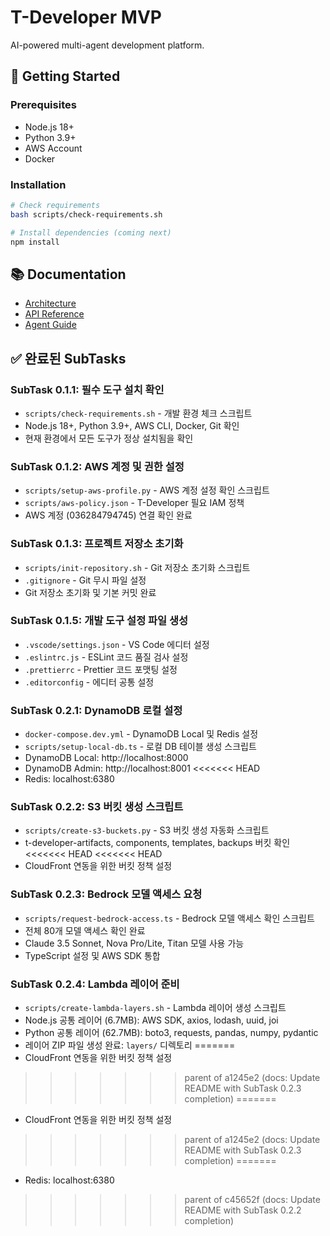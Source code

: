 # T-Developer MVP

AI-powered multi-agent development platform.

## 🚀 Getting Started

### Prerequisites
- Node.js 18+
- Python 3.9+
- AWS Account
- Docker

### Installation
```bash
# Check requirements
bash scripts/check-requirements.sh

# Install dependencies (coming next)
npm install
```

## 📚 Documentation
- [Architecture](./docs/architecture.md)
- [API Reference](./docs/api.md)
- [Agent Guide](./docs/agents.md)

## ✅ 완료된 SubTasks

### SubTask 0.1.1: 필수 도구 설치 확인
- `scripts/check-requirements.sh` - 개발 환경 체크 스크립트
- Node.js 18+, Python 3.9+, AWS CLI, Docker, Git 확인
- 현재 환경에서 모든 도구가 정상 설치됨을 확인

### SubTask 0.1.2: AWS 계정 및 권한 설정
- `scripts/setup-aws-profile.py` - AWS 계정 설정 확인 스크립트
- `scripts/aws-policy.json` - T-Developer 필요 IAM 정책
- AWS 계정 (036284794745) 연결 확인 완료

### SubTask 0.1.3: 프로젝트 저장소 초기화
- `scripts/init-repository.sh` - Git 저장소 초기화 스크립트
- `.gitignore` - Git 무시 파일 설정
- Git 저장소 초기화 및 기본 커밋 완료

### SubTask 0.1.5: 개발 도구 설정 파일 생성
- `.vscode/settings.json` - VS Code 에디터 설정
- `.eslintrc.js` - ESLint 코드 품질 검사 설정
- `.prettierrc` - Prettier 코드 포맷팅 설정
- `.editorconfig` - 에디터 공통 설정

### SubTask 0.2.1: DynamoDB 로컬 설정
- `docker-compose.dev.yml` - DynamoDB Local 및 Redis 설정
- `scripts/setup-local-db.ts` - 로컬 DB 테이블 생성 스크립트
- DynamoDB Local: http://localhost:8000
- DynamoDB Admin: http://localhost:8001
<<<<<<< HEAD
- Redis: localhost:6380

### SubTask 0.2.2: S3 버킷 생성 스크립트
- `scripts/create-s3-buckets.py` - S3 버킷 생성 자동화 스크립트
- t-developer-artifacts, components, templates, backups 버킷 확인
<<<<<<< HEAD
<<<<<<< HEAD
- CloudFront 연동을 위한 버킷 정책 설정

### SubTask 0.2.3: Bedrock 모델 액세스 요청
- `scripts/request-bedrock-access.ts` - Bedrock 모델 액세스 확인 스크립트
- 전체 80개 모델 액세스 확인 완료
- Claude 3.5 Sonnet, Nova Pro/Lite, Titan 모델 사용 가능
- TypeScript 설정 및 AWS SDK 통합

### SubTask 0.2.4: Lambda 레이어 준비
- `scripts/create-lambda-layers.sh` - Lambda 레이어 생성 스크립트
- Node.js 공통 레이어 (6.7MB): AWS SDK, axios, lodash, uuid, joi
- Python 공통 레이어 (62.7MB): boto3, requests, pandas, numpy, pydantic
- 레이어 ZIP 파일 생성 완료: `layers/` 디렉토리
=======
- CloudFront 연동을 위한 버킷 정책 설정
>>>>>>> parent of a1245e2 (docs: Update README with SubTask 0.2.3 completion)
=======
- CloudFront 연동을 위한 버킷 정책 설정
>>>>>>> parent of a1245e2 (docs: Update README with SubTask 0.2.3 completion)
=======
- Redis: localhost:6380
>>>>>>> parent of c45652f (docs: Update README with SubTask 0.2.2 completion)
